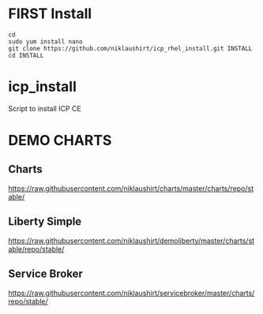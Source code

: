 # FIRST Install

```
cd
sudo yum install nano
git clone https://github.com/niklaushirt/icp_rhel_install.git INSTALL
cd INSTALL
```



# icp_install

Script to install ICP CE

# DEMO CHARTS

## Charts
https://raw.githubusercontent.com/niklaushirt/charts/master/charts/repo/stable/

## Liberty Simple
https://raw.githubusercontent.com/niklaushirt/demoliberty/master/charts/stable/repo/stable/

## Service Broker
https://raw.githubusercontent.com/niklaushirt/servicebroker/master/charts/repo/stable/
